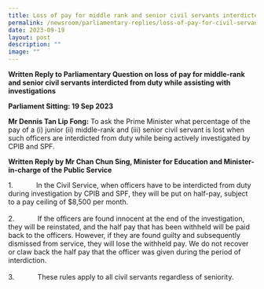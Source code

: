 ```yaml
---
title: Loss of pay for middle rank and senior civil servants interdicted from duty
permalink: /newsroom/parliamentary-replies/loss-of-pay-for-civil-servants-interdicted-from-duty/
date: 2023-09-19
layout: post
description: ""
image: ""
---
```

<b>Written Reply to Parliamentary Question on loss of pay for middle-rank and senior civil servants interdicted from duty while assisting with investigations</b>

<b>Parliament Sitting: 19 Sep 2023</b>

<b>Mr Dennis Tan Lip Fong:</b> To ask the Prime Minister what percentage of the pay of a (i) junior (ii) middle-rank and (iii) senior civil servant is lost when such officers are interdicted from duty while being actively investigated by CPIB and SPF.

<b>Written Reply by Mr Chan Chun Sing, Minister for Education and Minister-in-charge of the Public Service</b>

1.&nbsp;&nbsp;&nbsp;&nbsp;&nbsp;&nbsp;&nbsp;&nbsp;&nbsp;&nbsp;&nbsp;&nbsp;In the Civil Service, when officers have to be interdicted from duty during investigation by CPIB and SPF, they will be put on half-pay, subject to a pay ceiling of $8,500 per month.
<br><br>
2.&nbsp;&nbsp;&nbsp;&nbsp;&nbsp;&nbsp;&nbsp;&nbsp;&nbsp;&nbsp;&nbsp;&nbsp;If the officers are found innocent at the end of the investigation, they will be reinstated, and the half pay that has been withheld will be paid back to the officers. However, if they are found guilty and subsequently dismissed from service, they will lose the withheld pay. We do not recover or claw back the half pay that the officer was given during the period of interdiction.
<br><br>
3.&nbsp;&nbsp;&nbsp;&nbsp;&nbsp;&nbsp;&nbsp;&nbsp;&nbsp;&nbsp;&nbsp;&nbsp;These rules apply to all civil servants regardless of seniority.
<br><br>